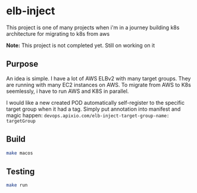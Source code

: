 # elb-inject

This project is one of many projects when i'm in a journey building k8s architecture for migrating to k8s from aws

**Note:** This project is not completed yet. Still on working on it


## Purpose

An idea is simple. I have a lot of AWS ELBv2 with many target groups. They are running with many EC2 instances on AWS. To migrate from AWS to K8s seemlessly, i have to run AWS and K8S in parallel.  
  
I would like a new created POD automatically self-register to the specific target group when it had a tag.
Simply put annotation into manifest and magic happen:
`devops.apixio.com/elb-inject-target-group-name: targetGroup`

## Build
```bash
make macos
```

## Testing
```bash
make run
```